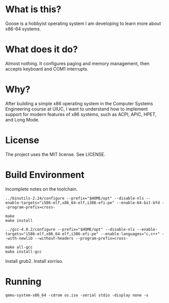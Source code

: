 What is this?
=============

Goose is a hobbyist operating system I am developing to learn more about
x86-64 systems.

What does it do?
================

Almost nothing. It configures paging and memory management, then accepts
keyboard and COM1 interrupts.

Why?
====

After building a simple x86 operating system in the Computer Systems
Engineering course at UIUC, I want to understand how to implement support
for modern features of x86 systems, such as ACPI, APIC, HPET, and Long
Mode.

License
=======

The project uses the MIT license. See LICENSE.

Build Environment
=================

Incomplete notes on the toolchain.

	../binutils-2.24/configure --prefix="$HOME/opt" --disable-nls --enable-targets="i586-elf,x86_64-elf,i386-efi-pe" --enable-64-bit-bfd --program-prefix=cross-

	make
	make install

	../gcc-4.8.2/configure --prefix="$HOME/opt" --disable-nls --enable-targets="i586-elf,x86_64-elf,i386-efi-pe" --enable-languages="c,c++" --with-newlib --without-headers --program-prefix=cross-

	make all-gcc
	make install-gcc

Install grub2. Install xorriso.

Running
=======

	qemu-system-x86_64 -cdrom os.iso -serial stdio -display none -s
